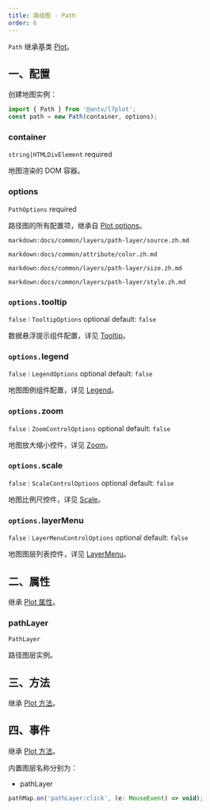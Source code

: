 ```yaml
---
title: 路径图 - Path
order: 6
---
```


`Path` 继承基类 [Plot](/zh/docs/api/plot-api)。

## 一、配置

创建地图实例：

```ts
import { Path } from '@antv/l7plot';
const path = new Path(container, options);
```

### container

`string|HTMLDivElement` required

地图渲染的 DOM 容器。

### options

`PathOptions` required

路径图的所有配置项，继承自 [Plot options](/zh/docs/api/plot-api#options)。

`markdown:docs/common/layers/path-layer/source.zh.md`

`markdown:docs/common/attribute/color.zh.md`

`markdown:docs/common/layers/path-layer/size.zh.md`

`markdown:docs/common/layers/path-layer/style.zh.md`

### `options.`tooltip

`false｜TooltipOptions` optional default: `false`

数据悬浮提示组件配置，详见 [Tooltip](/zh/docs/api/components/tooltip)。

### `options.`legend

`false｜LegendOptions` optional default: `false`

地图图例组件配置，详见 [Legend](/zh/docs/api/components/legend)。

### `options.`zoom

`false｜ZoomControlOptions` optional default: `false`

地图放大缩小控件，详见 [Zoom](/zh/docs/api/components/zoom)。

### `options.`scale

`false｜ScaleControlOptions` optional default: `false`

地图比例尺控件，详见 [Scale](/zh/docs/api/components/scale)。

### `options.`layerMenu

`false｜LayerMenuControlOptions` optional default: `false`

地图图层列表控件，详见 [LayerMenu](/zh/docs/api/components/layerMenu)。

## 二、属性

继承 [Plot 属性](/zh/docs/api/plot-api#二、属性)。

### pathLayer

`PathLayer`

路径图层实例。

## 三、方法

继承 [Plot 方法](/zh/docs/api/plot-api#三、方法)。

## 四、事件

继承 [Plot 方法](/zh/docs/api/plot-api#四、事件)。

内置图层名称分别为：

- pathLayer

```js
pathMap.on('pathLayer:click', (e: MouseEvent) => void);
```
